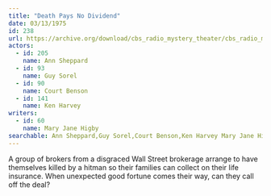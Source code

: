 ```yaml
---
title: "Death Pays No Dividend"
date: 03/13/1975
id: 238
url: https://archive.org/download/cbs_radio_mystery_theater/cbs_radio_mystery_theater-0201-0250.zip/cbs_radio_mystery_theater-0201-0250%2Fcbsrmt_0238_death_pays_no_dividend.mp3
actors:  
  - id: 205
    name: Ann Sheppard  
  - id: 93
    name: Guy Sorel  
  - id: 90
    name: Court Benson  
  - id: 141
    name: Ken Harvey
writers:  
  - id: 60
    name: Mary Jane Higby
searchable: Ann Sheppard,Guy Sorel,Court Benson,Ken Harvey Mary Jane Higby
---
```

A group of brokers from a disgraced Wall Street brokerage arrange to have themselves killed by a hitman so their families can collect on their life insurance. When unexpected good fortune comes their way, can they call off the deal?